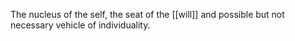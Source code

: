The nucleus of the self, the seat of the [[will]] and possible but not necessary vehicle of individuality. 